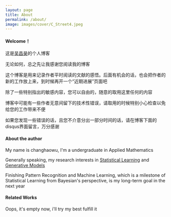 ```yaml
---
layout: page
title: About
permalink: /about/
image: images/cover/C_Street4.jpeg
---
```

#### Welcome！

这是[吴昌昊](https://github.com/changhaowu)的个人博客

无论如何，总之先让我感谢您阅读我的博客

这个博客是用来记录作者平时阅读的文献的感悟。后面有机会的话，也会把作者的新的工作放上来，到时候再开一个“近期进展”页面吧

除了一些特别指出的敏感内容，您可以自由的，随意的取用这里任何的内容

博客中可能有一些作者无意间留下的技术性错误，请取用的时候特别小心检查以免给您的工作带来不便

如果您发现一些错误的话，且您不介意分出一部分时间的话，请在博客下面的disqus界面留言，万分感谢



#### About the author

My name is changhaowu, I'm a undergraduate in Applied Mathematics

Generally speaking, my research interests in [Statistical Learning](https://en.wikipedia.org/wiki/Statistical_learning_theory#:~:text=Statistical%20learning%20theory%20is%20a,predictive%20function%20based%20on%20data.) and [Generative Models](https://en.wikipedia.org/wiki/Generative_model)

Finishing Pattern Recognition and Machine Learning, which is a milestone of Statistical Learning from Bayesian's perspective,  is my long-term goal in the next year



#### Related Works

Oops, it's empty now, i'll try my best fulfill it
